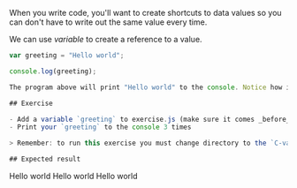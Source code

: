 When you write code, you'll want to create shortcuts to data values so you can don't have to write out the same value every time.

We can use _variable_ to create a reference to a value.

```js
var greeting = "Hello world";

console.log(greeting);

The program above will print "Hello world" to the console. Notice how it uses the value assigned to the variable `greeting`.

## Exercise

- Add a variable `greeting` to exercise.js (make sure it comes _before_ the console.log)
- Print your `greeting` to the console 3 times

> Remember: to run this exercise you must change directory to the `C-variables`. If you already have a terminal window open for the previous exercise you can do this by running the command `cd ../C-variables`.

## Expected result

```
Hello world
Hello world
Hello world
```
